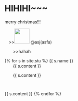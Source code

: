 # HIHIHI~~~
merry christmas!!!
<p>
   &emsp;>><img src="https://github.com/yauyau566.png?size=50" height="50" width="50">
   @asj(asfa)  
</p>
<p>&emsp;&emsp;>>hahah</p>
{% for s in site.stu %}
<h>{{ s.name }}</h>
<div style="white-space:nowrap"><span>&emsp;&emsp;</span>{{ s.content }}</div>
<p><span>&emsp;&emsp;</span>{{ s.content }}</p>
<pre>&emsp;&emsp;</pre>{{ s.content }}
{% endfor %}
   
